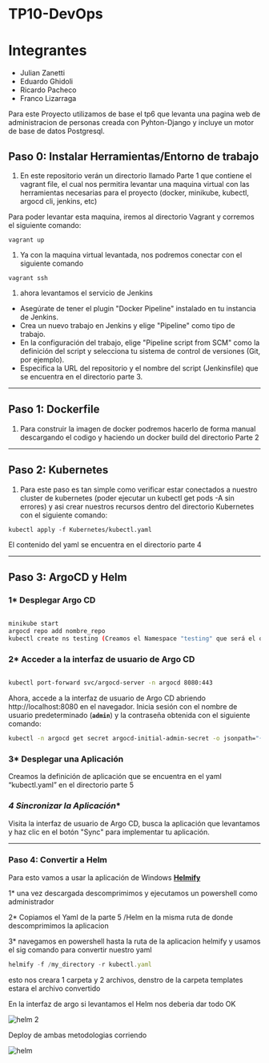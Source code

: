 # TP10-DevOps
# Integrantes

- Julian Zanetti
- Eduardo Ghidoli
- Ricardo Pacheco
- Franco Lizarraga


Para este Proyecto utilizamos de base el tp6 que levanta una pagina web de administracion de personas creada con Pyhton-Django y incluye un motor de base de datos Postgresql.

## Paso 0: Instalar Herramientas/Entorno de trabajo

1. En este repositorio verán un directorio llamado Parte 1 que contiene el vagrant file, el cual nos permitira levantar una maquina virtual con las herramientas necesarias para el proyecto (docker, minikube, kubectl, argocd cli, jenkins, etc)

Para poder levantar esta maquina, iremos al directorio Vagrant y corremos el siguiente comando:

```
vagrant up
```

1. Ya con la maquina virtual levantada, nos podremos conectar con el siguiente comando

```
vagrant ssh
```

1. ahora levantamos el servicio de Jenkins 
- Asegúrate de tener el plugin "Docker Pipeline" instalado en tu instancia de Jenkins.
- Crea un nuevo trabajo en Jenkins y elige "Pipeline" como tipo de trabajo.
- En la configuración del trabajo, elige "Pipeline script from SCM" como la definición del script y selecciona tu sistema de control de versiones (Git, por ejemplo).
- Especifica la URL del repositorio y el nombre del script (Jenkinsfile) que se encuentra en el directorio parte 3.

---

## Paso 1: Dockerfile

1. Para construir la imagen de docker podremos hacerlo de forma manual descargando el codigo y haciendo un docker build del directorio Parte 2 

---

## Paso 2: Kubernetes

1. Para este paso es tan simple como verificar estar conectados a nuestro cluster de kubernetes (poder ejecutar un kubectl get pods -A sin errores) y asi crear nuestros recursos dentro del directorio Kubernetes con el siguiente comando:

```
kubectl apply -f Kubernetes/kubectl.yaml
```

El contenido del yaml se encuentra en el directorio parte 4

---

## Paso 3: ArgoCD y Helm

### 1* **Desplegar Argo CD**

```bash

minikube start
argocd repo add nombre_repo
kubectl create ns testing (Creamos el Namespace "testing" que será el que usaremos para desplegar la aplicacion)

```

### 2* **Acceder a la interfaz de usuario de Argo CD**

```bash

kubectl port-forward svc/argocd-server -n argocd 8080:443
```

Ahora, accede a la interfaz de usuario de Argo CD abriendo http://localhost:8080 en el navegador. Inicia sesión con el nombre de usuario predeterminado (**`admin`**) y la contraseña obtenida con el siguiente comando:

```bash
kubectl -n argocd get secret argocd-initial-admin-secret -o jsonpath="{.data.password}" | base64 -d (Obtenemos la pass de argo)
```

### 3* **Desplegar una Aplicación**

Creamos la definición de aplicación que se encuentra en el yaml “kubectl.yaml” en el directorio parte 5

### **4* Sincronizar la Aplicación**

Visita la interfaz de usuario de Argo CD, busca la aplicación que levantamos y haz clic en el botón "Sync" para implementar tu aplicación.

---

### Paso 4: Convertir a Helm

Para esto vamos a usar la aplicación de Windows **[Helmify](https://github.com/arttor/helmify/releases/download/v0.4.10/helmify_Windows_x86_64.zip)**

1* una vez descargada descomprimimos y ejecutamos un powershell como administrador 

2* Copiamos el Yaml de la parte 5 /Helm en la misma ruta de donde descomprimimos la aplicacion

3* navegamos en powershell hasta la ruta de la aplicacion helmify y usamos el sig comando para convertir nuestro yaml

```jsx
helmify -f /my_directory -r kubectl.yaml
```

esto nos creara 1 carpeta y 2 archivos, denstro de la carpeta templates estara el archivo convertido

En la interfaz de argo si levantamos el Helm nos deberia dar todo OK

![helm 2](https://github.com/francoolizarraga/TP10-DevOps/assets/116183200/ca4e1909-ee5f-4569-9031-ed60be3884b6)




Deploy de ambas metodologias corriendo

![helm](https://github.com/francoolizarraga/TP10-DevOps/assets/116183200/2f0065f4-837f-48f4-b0be-a8ab88538928)






